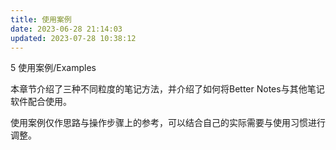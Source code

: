 ```yaml
---
title: 使用案例
date: 2023-06-28 21:14:03
updated: 2023-07-28 10:38:12
---
```

5 使用案例/Examples

本章节介绍了三种不同粒度的笔记方法，并介绍了如何将Better Notes与其他笔记软件配合使用。

使用案例仅作思路与操作步骤上的参考，可以结合自己的实际需要与使用习惯进行调整。